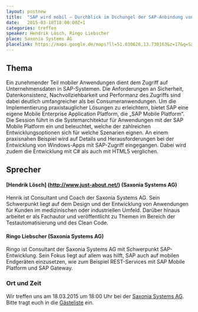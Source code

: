 ```yaml
---
layout: postnew
title:  "SAP wird mobil – Durchblick im Dschungel der SAP-Anbindung von mobilen Geschäftsanwendungen"
date:   2015-03-18T18:00:00Z+1
categories: treffen
speaker: Hendrik Lösch, Ringo Liebscher
place: Saxonia Systems AG
placelink: https://maps.google.de/maps?ll=51.030626,13.730163&z=17&q=Saxonia+Systems+AG&output=classic&dg=ntvb
---
```


## Thema
Ein zunehmender Teil mobiler Anwendungen dient dem Zugriff auf Unternehmensdaten in SAP-Systemen. Die Anforderungen an Sicherheit, Datenkonsistenz, Nachvollziehbarkeit und Performanz des Zugriffs sind dabei deutlich umfangreicher als bei Consumeranwendungen. Um die Implementierung praxistauglicher Lösungen zu erleichtern, bietet SAP eine eigene Mobile Enterprise Application Platform, die „SAP Mobile Platform“. Die Session führt in die Systemarchitektur für Anwendungen mit der SAP Mobile Platform ein und beleuchtet, welche der zahlreichen Entwicklungsoptionen sich für welche Szenarien eignen. An einem praxisnahen Beispiel wird auf Details und Herausforderungen bei der Entwicklung von Windows-Apps mit SAP-Zugriff eingegangen. Dabei wird zudem die Entwicklung mit C# als auch mit HTML5 verglichen.

## Sprecher

#### [Hendrik Lösch] (http://www.just-about.net/) (Saxonia Systems AG)
Henrik ist Consultant und Coach der Saxonia Systems AG. Sein Schwerpunkt liegt auf dem Design und der Entwicklung von Anwendungen für Kunden im medizinischen oder industriellen Umfeld. Darüber hinaus arbeitet er als Fachautor und veröffentlicht zu Themen im Bereich der Testautomatisierung und des Clean Code.


#### Ringo Liebscher (Saxonia Systems AG)
Ringo ist Consultant der Saxonia Systems AG mit Schwerpunkt SAP-Entwicklung. Sein Fokus liegt auf allem was hilft, SAP auch auf mobilen Endgeräten einzusetzen, wie zum Beispiel REST-Services mit SAP Mobile Platform und SAP Gateway.


### Ort und Zeit
Wir treffen uns am 18.03.2015 um 18:00 Uhr bei der [Saxonia Systems AG](http://www.saxsys.de/). Bitte tragt euch in die [Gästeliste](https://www.xing.com/events/treffen-net-usergroup-sap-mobil-durchblick-dschungel-sap-anbindung-1520952) ein.

